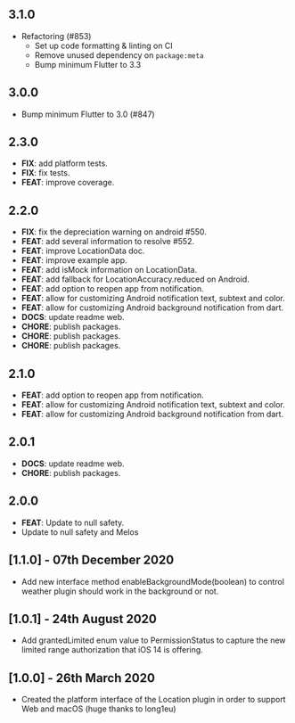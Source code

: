 ## 3.1.0

- Refactoring (#853)
  - Set up code formatting & linting on CI
  - Remove unused dependency on `package:meta`
  - Bump minimum Flutter to 3.3

## 3.0.0

- Bump minimum Flutter to 3.0 (#847)

## 2.3.0

- **FIX**: add platform tests.
- **FIX**: fix tests.
- **FEAT**: improve coverage.

## 2.2.0

- **FIX**: fix the depreciation warning on android #550.
- **FEAT**: add several information to resolve #552.
- **FEAT**: improve LocationData doc.
- **FEAT**: improve example app.
- **FEAT**: add isMock information on LocationData.
- **FEAT**: add fallback for LocationAccuracy.reduced on Android.
- **FEAT**: add option to reopen app from notification.
- **FEAT**: allow for customizing Android notification text, subtext and color.
- **FEAT**: allow for customizing Android background notification from dart.
- **DOCS**: update readme web.
- **CHORE**: publish packages.
- **CHORE**: publish packages.
- **CHORE**: publish packages.

## 2.1.0

- **FEAT**: add option to reopen app from notification.
- **FEAT**: allow for customizing Android notification text, subtext and color.
- **FEAT**: allow for customizing Android background notification from dart.

## 2.0.1

- **DOCS**: update readme web.
- **CHORE**: publish packages.

## 2.0.0

- **FEAT**: Update to null safety.
- Update to null safety and Melos

## [1.1.0] - 07th December 2020

- Add new interface method enableBackgroundMode(boolean) to control weather
  plugin should work in the background or not.

## [1.0.1] - 24th August 2020

- Add grantedLimited enum value to PermissionStatus to capture the new limited
  range authorization that iOS 14 is offering.

## [1.0.0] - 26th March 2020

- Created the platform interface of the Location plugin in order to support Web
  and macOS (huge thanks to long1eu)
